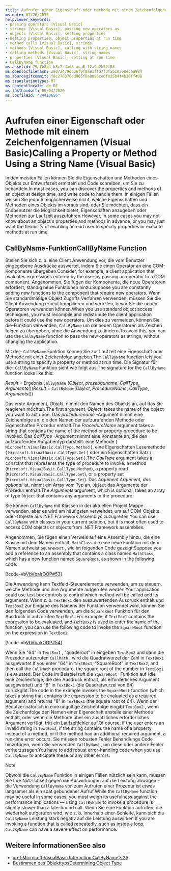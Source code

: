 ```yaml
---
title: Aufrufen einer Eigenschaft oder Methode mit einem Zeichenfolgennamen
ms.date: 07/20/2015
helpviewer_keywords:
- passing operators [Visual Basic]
- strings [Visual Basic], passing new operators as
- objects [Visual Basic], setting properties
- setting properties, object properties at run time
- method calls [Visual Basic], strings
- methods [Visual Basic], calling with string names
- calling methods [Visual Basic], string names
- properties [Visual Basic], setting at run time
- CallByName function
ms.assetid: 79a7b8b4-b8c7-4ad8-aca8-12a9a2b32f03
ms.openlocfilehash: 29072479db36f9f8a81ffd7f3f5b10208ebaa984
ms.sourcegitcommit: f8c270376ed905f6a8896ce0fe25b4f4b38ff498
ms.translationtype: MT
ms.contentlocale: de-DE
ms.lasthandoff: 06/04/2020
ms.locfileid: "84410656"
---
```

# <a name="calling-a-property-or-method-using-a-string-name-visual-basic"></a><span data-ttu-id="163b8-102">Aufrufen einer Eigenschaft oder Methode mit einem Zeichenfolgennamen (Visual Basic)</span><span class="sxs-lookup"><span data-stu-id="163b8-102">Calling a Property or Method Using a String Name (Visual Basic)</span></span>
<span data-ttu-id="163b8-103">In den meisten Fällen können Sie die Eigenschaften und Methoden eines Objekts zur Entwurfszeit ermitteln und Code schreiben, um Sie zu behandeln.</span><span class="sxs-lookup"><span data-stu-id="163b8-103">In most cases, you can discover the properties and methods of an object at design time, and write code to handle them.</span></span> <span data-ttu-id="163b8-104">In einigen Fällen wissen Sie jedoch möglicherweise nicht, welche Eigenschaften und Methoden eines Objekts im voraus sind, oder Sie möchten, dass ein Endbenutzer die Möglichkeit bietet, Eigenschaften anzugeben oder Methoden zur Laufzeit auszuführen.</span><span class="sxs-lookup"><span data-stu-id="163b8-104">However, in some cases you may not know about an object's properties and methods in advance, or you may just want the flexibility of enabling an end user to specify properties or execute methods at run time.</span></span>  
  
## <a name="callbyname-function"></a><span data-ttu-id="163b8-105">CallByName-Funktion</span><span class="sxs-lookup"><span data-stu-id="163b8-105">CallByName Function</span></span>  
 <span data-ttu-id="163b8-106">Stellen Sie sich z. b. eine Client Anwendung vor, die vom Benutzer eingegebene Ausdrücke auswertet, indem Sie einen Operator an eine COM-Komponente übergeben.</span><span class="sxs-lookup"><span data-stu-id="163b8-106">Consider, for example, a client application that evaluates expressions entered by the user by passing an operator to a COM component.</span></span> <span data-ttu-id="163b8-107">Angenommen, Sie fügen der Komponente, die neue Operatoren erfordert, ständig neue Funktionen hinzu.</span><span class="sxs-lookup"><span data-stu-id="163b8-107">Suppose you are constantly adding new functions to the component that require new operators.</span></span> <span data-ttu-id="163b8-108">Wenn Sie standardmäßige Objekt Zugriffs Verfahren verwenden, müssen Sie die Client Anwendung erneut kompilieren und verteilen, bevor Sie die neuen Operatoren verwenden können.</span><span class="sxs-lookup"><span data-stu-id="163b8-108">When you use standard object access techniques, you must recompile and redistribute the client application before it could use the new operators.</span></span> <span data-ttu-id="163b8-109">Um dies zu vermeiden, können Sie die-Funktion verwenden, `CallByName` um die neuen Operatoren als Zeichen folgen zu übergeben, ohne die Anwendung zu ändern.</span><span class="sxs-lookup"><span data-stu-id="163b8-109">To avoid this, you can use the `CallByName` function to pass the new operators as strings, without changing the application.</span></span>  
  
 <span data-ttu-id="163b8-110">Mit der- `CallByName` Funktion können Sie zur Laufzeit eine Eigenschaft oder Methode mit einer Zeichenfolge angeben.</span><span class="sxs-lookup"><span data-stu-id="163b8-110">The `CallByName` function lets you use a string to specify a property or method at run time.</span></span> <span data-ttu-id="163b8-111">Die Signatur für die- `CallByName` Funktion sieht wie folgt aus:</span><span class="sxs-lookup"><span data-stu-id="163b8-111">The signature for the `CallByName` function looks like this:</span></span>  
  
 <span data-ttu-id="163b8-112">*Result*  =  Ergebnis `CallByName` (*Object*, *prozebauname*, *CallType*, *Arguments*())</span><span class="sxs-lookup"><span data-stu-id="163b8-112">*Result* = `CallByName`(*Object*, *ProcedureName*, *CallType*, *Arguments*())</span></span>  
  
 <span data-ttu-id="163b8-113">Das erste Argument, *Objekt*, nimmt den Namen des Objekts an, auf das Sie reagieren möchten.</span><span class="sxs-lookup"><span data-stu-id="163b8-113">The first argument, *Object*, takes the name of the object you want to act upon.</span></span> <span data-ttu-id="163b8-114">Das *prozedurename* -Argument nimmt eine Zeichenfolge an, die den Namen der aufzurufenden Methode oder Eigenschaften Prozedur enthält.</span><span class="sxs-lookup"><span data-stu-id="163b8-114">The *ProcedureName* argument takes a string that contains the name of the method or property procedure to be invoked.</span></span> <span data-ttu-id="163b8-115">Das *CallType* -Argument nimmt eine Konstante an, die den aufzurufenden Aufgabentyp darstellt: eine Methode ( `Microsoft.VisualBasic.CallType.Method` ), eine Eigenschaften Lesemethode ( `Microsoft.VisualBasic.CallType.Get` ) oder ein Eigenschaften Satz ( `Microsoft.VisualBasic.CallType.Set` ).</span><span class="sxs-lookup"><span data-stu-id="163b8-115">The *CallType* argument takes a constant that represents the type of procedure to invoke: a method (`Microsoft.VisualBasic.CallType.Method`), a property read (`Microsoft.VisualBasic.CallType.Get`), or a property set (`Microsoft.VisualBasic.CallType.Set`).</span></span> <span data-ttu-id="163b8-116">Das *Argument Argument, das optional* ist, nimmt ein Array vom Typ an, `Object` das Argumente der Prozedur enthält.</span><span class="sxs-lookup"><span data-stu-id="163b8-116">The *Arguments* argument, which is optional, takes an array of type `Object` that contains any arguments to the procedure.</span></span>  
  
 <span data-ttu-id="163b8-117">Sie können `CallByName` mit Klassen in der aktuellen Projekt Mappe verwenden, aber es wird am häufigsten verwendet, um auf COM-Objekte oder-Objekte aus .NET Framework Assemblys zuzugreifen.</span><span class="sxs-lookup"><span data-stu-id="163b8-117">You can use `CallByName` with classes in your current solution, but it is most often used to access COM objects or objects from .NET Framework assemblies.</span></span>  
  
 <span data-ttu-id="163b8-118">Angenommen, Sie fügen einen Verweis auf eine Assembly hinzu, die eine Klasse mit dem Namen enthält, `MathClass` die eine neue Funktion mit dem Namen aufweist `SquareRoot` , wie im folgenden Code gezeigt:</span><span class="sxs-lookup"><span data-stu-id="163b8-118">Suppose you add a reference to an assembly that contains a class named `MathClass`, which has a new function named `SquareRoot`, as shown in the following code:</span></span>  
  
 [!code-vb[VbVbalrOOP#53](~/samples/snippets/visualbasic/VS_Snippets_VBCSharp/VbVbalrOOP/VB/OOP.vb#53)]  
  
 <span data-ttu-id="163b8-119">Die Anwendung kann Textfeld-Steuerelemente verwenden, um zu steuern, welche Methode und ihre Argumente aufgerufen werden.</span><span class="sxs-lookup"><span data-stu-id="163b8-119">Your application could use text box controls to control which method will be called and its arguments.</span></span> <span data-ttu-id="163b8-120">Wenn z. b. `TextBox1` den auszuwertenden Ausdruck enthält und `TextBox2` zur Eingabe des Namens der Funktion verwendet wird, können Sie den folgenden Code verwenden, um die `SquareRoot` Funktion für den Ausdruck in aufzurufen `TextBox1` :</span><span class="sxs-lookup"><span data-stu-id="163b8-120">For example, if `TextBox1` contains the expression to be evaluated, and `TextBox2` is used to enter the name of the function, you can use the following code to invoke the `SquareRoot` function on the expression in `TextBox1`:</span></span>  
  
 [!code-vb[VbVbalrOOP#54](~/samples/snippets/visualbasic/VS_Snippets_VBCSharp/VbVbalrOOP/VB/OOP.vb#54)]  
  
 <span data-ttu-id="163b8-121">Wenn Sie "64" in `TextBox1` , "quaderoot" in eingeben `TextBox2` und dann die Prozedur aufzurufen `CallMath` , wird die Quadratwurzel der Zahl in `TextBox1` ausgewertet.</span><span class="sxs-lookup"><span data-stu-id="163b8-121">If you enter "64" in `TextBox1`, "SquareRoot" in `TextBox2`, and then call the `CallMath` procedure, the square root of the number in `TextBox1` is evaluated.</span></span> <span data-ttu-id="163b8-122">Der Code im Beispiel ruft die `SquareRoot` -Funktion auf (die eine Zeichenfolge, die den Ausdruck enthält, als erforderliches Argument ausgewertet) und "8" in `TextBox1` (die Quadratwurzel von 64) zurückgibt.</span><span class="sxs-lookup"><span data-stu-id="163b8-122">The code in the example invokes the `SquareRoot` function (which takes a string that contains the expression to be evaluated as a required argument) and returns "8" in `TextBox1` (the square root of 64).</span></span> <span data-ttu-id="163b8-123">Wenn der Benutzer natürlich in eine ungültige Zeichenfolge eingibt `TextBox2` , wenn die Zeichenfolge den Namen einer Eigenschaft anstelle einer Methode enthält, oder wenn die Methode über ein zusätzliches erforderliches Argument verfügt, tritt ein Laufzeitfehler auf.</span><span class="sxs-lookup"><span data-stu-id="163b8-123">Of course, if the user enters an invalid string in `TextBox2`, if the string contains the name of a property instead of a method, or if the method had an additional required argument, a run-time error occurs.</span></span> <span data-ttu-id="163b8-124">Sie müssen robusten Fehler Behandlungs Code hinzufügen, wenn Sie verwenden `CallByName` , um diese oder andere Fehler vorherzusagen.</span><span class="sxs-lookup"><span data-stu-id="163b8-124">You have to add robust error-handling code when you use `CallByName` to anticipate these or any other errors.</span></span>  
  
> [!NOTE]
> <span data-ttu-id="163b8-125">Obwohl die `CallByName` Funktion in einigen Fällen nützlich sein kann, müssen Sie Ihre Nützlichkeit gegen die Auswirkungen auf die Leistung abwägen – die Verwendung `CallByName` von zum Aufrufen einer Prozedur ist etwas langsamer als ein spät gebundener Aufruf.</span><span class="sxs-lookup"><span data-stu-id="163b8-125">While the `CallByName` function may be useful in some cases, you must weigh its usefulness against the performance implications — using `CallByName` to invoke a procedure is slightly slower than a late-bound call.</span></span> <span data-ttu-id="163b8-126">Wenn Sie eine Funktion aufrufen, die wiederholt aufgerufen wird, wie z. b. innerhalb einer-Schleife, kann sich die `CallByName` Leistung stark negativ auf die Leistung auswirken.</span><span class="sxs-lookup"><span data-stu-id="163b8-126">If you are invoking a function that is called repeatedly, such as inside a loop, `CallByName` can have a severe effect on performance.</span></span>  
  
## <a name="see-also"></a><span data-ttu-id="163b8-127">Weitere Informationen</span><span class="sxs-lookup"><span data-stu-id="163b8-127">See also</span></span>

- <xref:Microsoft.VisualBasic.Interaction.CallByName%2A>
- [<span data-ttu-id="163b8-128">Bestimmen des Objekttyps</span><span class="sxs-lookup"><span data-stu-id="163b8-128">Determining Object Type</span></span>](determining-object-type.md)
